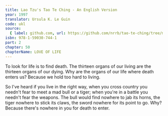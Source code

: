 ```yaml
---
title: Lao Tzu's Tao Te Ching - An English Version
year: 1997
translator: Ursula K. Le Guin
code: ukl
source:
  { label: github.com, url: https://github.com/nrrb/tao-te-ching/tree/master }
isbn: 978-1-59030-744-1
part: 2
chapter: 50
chapterName: LOVE OF LIFE
---
```


To look for life
is to find death.
The thirteen organs of our living
are the thirteen organs of our dying.
Why are the organs of our life
where death enters us?
Because we hold too hard to living.

So I've heard
if you live in the right way,
when you cross country
you needn't fear to meet a mad bull or a tiger;
when you're in a battle
you needn't fear the weapons.
The bull would find nowhere to jab its horns,
the tiger nowhere to stick its claws,
the sword nowhere for its point to go.
Why? Because there's nowhere in you
for death to enter.
